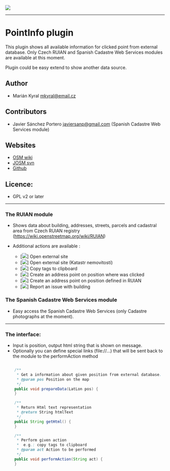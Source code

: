 ![](http://www.kyralovi.cz/tmp/josm/pointInfo_20170128.png)

---

# PointInfo plugin

This plugin shows all available information for clicked point from external database.
Only Czech RUIAN and Spanish Cadastre Web Services modules are available at this moment.

Plugin could be easy extend to show another data source.

## Author

 * Marián Kyral <mkyral@email.cz>

## Contributors

  * Javier Sánchez Portero <javiersanp@gmail.com> (Spanish Cadastre Web Services module)

## Websites

 * [OSM wiki](https://wiki.openstreetmap.org/wiki/JOSM/Plugins/pointinfo)
 * [JOSM svn](https://trac.openstreetmap.org/browser/subversion/applications/editors/josm/plugins/pointInfo)
 * [Github](https://github.com/mkyral/josm-pointInfo)

## Licence:

 * GPL v2 or later

---
### The RUIAN module

 * Shows data about building, addresses, streets,  parcels and cadastral area from Czech RUIAN registry (https://wiki.openstreetmap.org/wiki/RUIAN)

 * Additional actions are available :
    * [![](https://raw.githubusercontent.com/mkyral/josm-pointInfo/master/images/dialogs/open-external-link.png)] Open external site
    * [![](https://raw.githubusercontent.com/mkyral/josm-pointInfo/master/images/dialogs/open-external-link-kn.png)] Open external site (Katastr nemovitostí)
    * [![](https://raw.githubusercontent.com/mkyral/josm-pointInfo/master/images/dialogs/copy-tags.png)] Copy tags to clipboard
    * [![](https://raw.githubusercontent.com/mkyral/josm-pointInfo/master/images/dialogs/create-addr.png)] Create an address point on position where was clicked
    * [![](https://raw.githubusercontent.com/mkyral/josm-pointInfo/master/images/dialogs/create-addr-ruian.png)] Create an address point on position defined in RUIAN
    * [![](https://raw.githubusercontent.com/mkyral/josm-pointInfo/master/images/dialogs/create-bug-report.png)] Report an issue with building

### The Spanish Cadastre Web Services module

  * Easy access the Spanish Cadastre Web Services (only Cadastre photographs at the moment).

---
### The interface:

- Input is position, output html string that is shown on message.
- Optionally you can define special links (file://...) that will be sent back to the module to the performAction method

```java

    /**
     * Get a information about given position from external database.
     * @param pos Position on the map
     */
    public void prepareData(LatLon pos) {
    }

    /**
     * Return Html text representation
     * @return String htmlText
     */
    public String getHtml() {
    }

    /**
     * Perform given action
     *  e.g.: copy tags to clipboard
     * @param act Action to be performed
     */
    public void performAction(String act) {
    }

```
